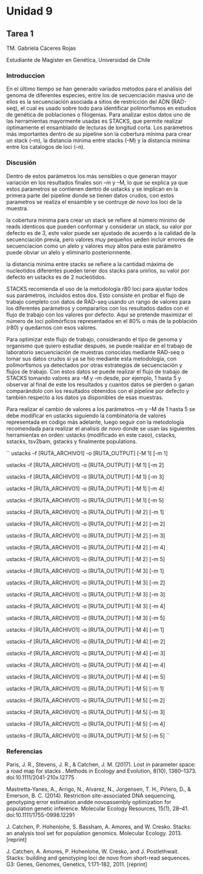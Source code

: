 # Unidad 9 
## Tarea 1

TM. Gabriela Cáceres Rojas

Estudiante de Magíster en Genética, Universidad de Chile


### Introduccion

En el último tiempo se han generado variados métodos para el análisis del genoma de diferentes especies, entre los de secuenciación masiva uno de ellos es la secuenciación asociada a sitios de restricción del ADN (RAD-seq), el cual es usado sobre todo para identificar polimorfismos en estudios de genética de poblaciones o filogenias. Para analizar estos datos uno de las herramientas mayormente usadas es STACKS, que permite realizar óptimamente el ensamblado de lecturas de longitud corta. Los parámetros más importantes dentro de su pipeline son la cobertura mínima para crear un stack (–m), la distancia minima entre stacks (–M) y la distancia mínima entre los catalogos de loci (–n).

### Discusión

Dentro de estos parámetros los más sensibles o que generan mayor variación en los resultados finales son –m y –M, lo que se explica ya que estos parametros se contienen dentro de ustacks y se implican en la primera parte del pipeline donde se tienen datos crudos, con estos parametros se realiza el ensamble y se contruye *de novo* los loci de la muestra.

la cobertura minima para crear un stack se refiere al número minimo de reads identicos que pueden conformar y considerar un stack, su valor por defecto es de 3, este valor puede ser ajustado de acuerdo a la calidad de la secuenciación previa, pero valores muy pequeños ueden incluir errores de secuenciacion como un alelo y valores muy altos para este parámetro puede obviar un alelo y eliminarlo posteriormente.

la distancia minima entre stacks se refiere a la cantidad máxima de nucleotidos diferentes pueden tener dos stacks para unirlos, su valor por defecto en ustacks es de 2 nucleótidos. 

STACKS recomienda el uso de la metodología r80 loci para ajustar todos sus parámetros, incluidos estos dos. Esto consiste en probar el flujo de trabajo completo con datos de RAD-seq usando un rango de valores para los diferentes parámetros y compararlos con los resultados dados con el flujo de trabajo con los valores por defecto. Aquí se pretende maximizar el número de loci polimórficos representados en el 80% o más de la población (r80) y quedarnos con esos valores.

Para optimizar este flujo de trabajo, considerando el tipo de genoma y organismo que quiero estudiar después, se puede realizar en el trabajo de laboratorio secuenciación de muestras conocidas mediante RAD-seq o tomar sus datos crudos si ya se hio mediante esta metodología, con polimorfismos ya detectados por otras estrategias de secuenciación y flujos de trabajo. Con estos datos se puede realizar el flujo de trabajo de STACKS tomando valores ara –M y –m desde, por ejemplo, 1 hasta 5 y observar al final de este los resultados y cuantos datos se pierden o ganan comparándolo con los resultados obtenidos con el pipeline por defecto y también respecto a los datos ya disponibles de esas muestras.

Para realizar el cambio de valores a los parámetros –m y –M de 1 hasta 5 se debe modificar en ustacks siguiendo la combinatoria de valores representada en codigo más adelante, luego seguir con la metodología recomendada para realizar el analisis *de novo* donde se usan las siguientes herramientas en orden: ustacks (modificado en este caso), cstacks, sstacks, tsv2bam, gstacks y finalmente populations.

``
ustacks –f [RUTA_ARCHIVO1] -o [RUTA_OUTPUT] [-M 1] [-m 1]

ustacks –f [RUTA_ARCHIVO1] -o [RUTA_OUTPUT] [-M 1] [-m 2]

ustacks –f [RUTA_ARCHIVO1] -o [RUTA_OUTPUT] [-M 1] [-m 3]

ustacks –f [RUTA_ARCHIVO1] -o [RUTA_OUTPUT] [-M 1] [-m 4]

ustacks –f [RUTA_ARCHIVO1] -o [RUTA_OUTPUT] [-M 1] [-m 5]

ustacks –f [RUTA_ARCHIVO1] -o [RUTA_OUTPUT] [-M 2] [-m 1]

ustacks –f [RUTA_ARCHIVO1] -o [RUTA_OUTPUT] [-M 2] [-m 2]

ustacks –f [RUTA_ARCHIVO1] -o [RUTA_OUTPUT] [-M 2] [-m 3]

ustacks –f [RUTA_ARCHIVO1] -o [RUTA_OUTPUT] [-M 2] [-m 4]

ustacks –f [RUTA_ARCHIVO1] -o [RUTA_OUTPUT] [-M 2] [-m 5]

ustacks –f [RUTA_ARCHIVO1] -o [RUTA_OUTPUT] [-M 3] [-m 1]

ustacks –f [RUTA_ARCHIVO1] -o [RUTA_OUTPUT] [-M 3] [-m 2]

ustacks –f [RUTA_ARCHIVO1] -o [RUTA_OUTPUT] [-M 3] [-m 3]

ustacks –f [RUTA_ARCHIVO1] -o [RUTA_OUTPUT] [-M 3] [-m 4]

ustacks –f [RUTA_ARCHIVO1] -o [RUTA_OUTPUT] [-M 3] [-m 5]

ustacks –f [RUTA_ARCHIVO1] -o [RUTA_OUTPUT] [-M 4] [-m 1]

ustacks –f [RUTA_ARCHIVO1] -o [RUTA_OUTPUT] [-M 4] [-m 2]

ustacks –f [RUTA_ARCHIVO1] -o [RUTA_OUTPUT] [-M 4] [-m 3]

ustacks –f [RUTA_ARCHIVO1] -o [RUTA_OUTPUT] [-M 4] [-m 4]

ustacks –f [RUTA_ARCHIVO1] -o [RUTA_OUTPUT] [-M 4] [-m 5]

ustacks –f [RUTA_ARCHIVO1] -o [RUTA_OUTPUT] [-M 5] [-m 1]

ustacks –f [RUTA_ARCHIVO1] -o [RUTA_OUTPUT] [-M 5] [-m 2]

ustacks –f [RUTA_ARCHIVO1] -o [RUTA_OUTPUT] [-M 5] [-m 3]

ustacks –f [RUTA_ARCHIVO1] -o [RUTA_OUTPUT] [-M 5] [-m 4]

ustacks –f [RUTA_ARCHIVO1] -o [RUTA_OUTPUT] [-M 5] [-m 5]
``

### Referencias
Paris, J. R., Stevens, J. R., & Catchen, J. M. (2017). Lost in parameter space: a road map for stacks . Methods in Ecology and Evolution, 8(10), 1360–1373. doi:10.1111/2041-210x.12775

Mastretta-Yanes, A., Arrigo, N., Alvarez, N., Jorgensen, T. H., Piñero, D., & Emerson, B. C. (2014). Restriction site-associated DNA sequencing, genotyping error estimation andde novoassembly optimization for population genetic inference. Molecular Ecology Resources, 15(1), 28–41. doi:10.1111/1755-0998.12291 

J. Catchen, P. Hohenlohe, S. Bassham, A. Amores, and W. Cresko. Stacks: an analysis tool set for population genomics. Molecular Ecology. 2013. [reprint]

J. Catchen, A. Amores, P. Hohenlohe, W. Cresko, and J. Postlethwait. Stacks: building and genotyping loci de novo from short-read sequences. G3: Genes, Genomes, Genetics, 1:171-182, 2011. [reprint]

